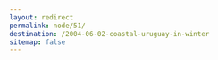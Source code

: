 ```yaml
---
layout: redirect
permalink: node/51/
destination: /2004-06-02-coastal-uruguay-in-winter
sitemap: false
---
```

